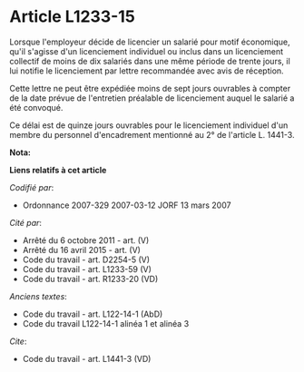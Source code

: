 # Article L1233-15

Lorsque l'employeur décide de licencier un salarié pour motif économique, qu'il s'agisse d'un licenciement individuel ou
inclus dans un licenciement collectif de moins de dix salariés dans une même période de trente jours, il lui notifie le
licenciement par lettre recommandée avec avis de réception.

Cette lettre ne peut être expédiée moins de sept jours ouvrables à compter de la date prévue de l'entretien préalable de
licenciement auquel le salarié a été convoqué.

Ce délai est de quinze jours ouvrables pour le licenciement individuel d'un membre du personnel d'encadrement mentionné au 2°
de l'article L. 1441-3.

**Nota:**



**Liens relatifs à cet article**

_Codifié par_:

  - Ordonnance 2007-329 2007-03-12 JORF 13 mars 2007

_Cité par_:

  - Arrêté du 6 octobre 2011 - art. (V)
  - Arrêté du 16 avril 2015 - art. (V)
  - Code du travail - art. D2254-5 (V)
  - Code du travail - art. L1233-59 (V)
  - Code du travail - art. R1233-20 (VD)

_Anciens textes_:

  - Code du travail - art. L122-14-1 (AbD)
  - Code du travail L122-14-1 alinéa 1 et alinéa 3

_Cite_:

  - Code du travail - art. L1441-3 (VD)
